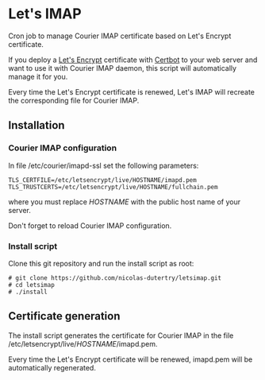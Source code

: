 # Let's IMAP

Cron job to manage Courier IMAP certificate based on Let's Encrypt certificate.

If you deploy a [Let's Encrypt](https://letsencrypt.org/) certificate with [Certbot](https://certbot.eff.org/) to your web server and want to use it with Courier IMAP daemon, this script will automatically manage it for you.

Every time the Let's Encrypt certificate is renewed, Let's IMAP will recreate the corresponding file for Courier IMAP.

## Installation

### Courier IMAP configuration

In file /etc/courier/imapd-ssl set the following parameters:

    TLS_CERTFILE=/etc/letsencrypt/live/HOSTNAME/imapd.pem
    TLS_TRUSTCERTS=/etc/letsencrypt/live/HOSTNAME/fullchain.pem

where you must replace _HOSTNAME_ with the public host name of your server.

Don't forget to reload Courier IMAP configuration.

### Install script

Clone this git repository and run the install script as root:

    # git clone https://github.com/nicolas-dutertry/letsimap.git
    # cd letsimap
    # ./install

## Certificate generation

The install script generates the certificate for Courier IMAP in the file /etc/letsencrypt/live/_HOSTNAME_/imapd.pem.

Every time the Let's Encrypt certificate will be renewed, imapd.pem will be automatically regenerated.

